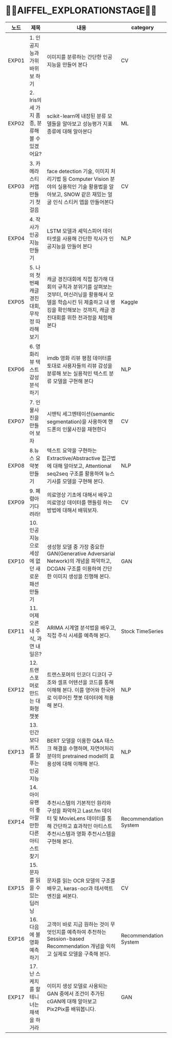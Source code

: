 # 🎠🎡AIFFEL_EXPLORATIONSTAGE🎠🎡


|노드|제목|내용|category|
|---|---|---|---|
|EXP01| 1. 인공지능과 가위바위보 하기 | 이미지를 분류하는 간단한 인공지능을 만들어 본다 | CV |
|EXP02| 2. Iris의 세 가지 품종, 분류해볼 수 있겠어요? | scikit-learn에 내장된 분류 모델들을 알아보고 성능평가 지표 종류에 대해 알아본다 | ML |
|EXP03| 3. 카메라 스티커앱 만들기 첫걸음 | face detection 기술, 이미지 처리기법 등 Computer Vision 분야의 실용적인 기술 활용법을 알아보고, SNOW 같은 재밌는 얼굴 인식 스티커 앱을 만들어본다 | CV |
|EXP04| 4. 작사가 인공지능 만들기 | LSTM 모델과 셰익스피어 데이터셋을 사용해 간단한 작사가 인공지능을 만들어 본다 | NLP |
|EXP05| 5. 나의 첫 번째 캐글 경진대회, 무작정 따라해보기 | 캐글 경진대회에 직접 참가해 대회의 규칙과 분위기를 살펴보는 것부터, 머신러닝을 활용해서 모델을 학습시킨 뒤 제출하고 내 랭킹을 확인해보는 것까지, 캐글 경진대회를 위한 전과정을 체험해 본다  | Kaggle |
|EXP06| 6. 영화리뷰 텍스트 감성분석하기 | imdb 영화 리뷰 평점 데이터를 토대로 사용자들의 리뷰 감성을 분류해 보는 실용적인 텍스트 분류 모델을 구현해 본다 | NLP | 
|EXP07| 7. 인물사진을 만들어 보자 | 시맨틱 세그멘테이션(semantic segmentation)을 사용하여 핸드폰의 인물사진을 재현한다 | CV |
|EXP08| 8.뉴스 요약봇 만들기 | 텍스트 요약을 구현하는 Extractive/Abstractive 접근법에 대해 알아보고, Attentional seq2seq 구조를 활용하여 뉴스 기사를 모델을 구현해 본다. | NLP |
|EXP09| 9. 폐렴아 기다려라! | 의료영상 기초에 대해서 배우고 의료영상 데이터를 핸들링 하는 방법에 대해서 배워보자. | CV |
|EXP10|10. 인공지능으로 세상에 없던 새로운 패션 만들기 |생성형 모델 중 가장 중요한 GAN(Generative Adversarial Network)의 개념을 파악하고, DCGAN 구조를 이용하여 간단한 이미지 생성을 진행해 본다. | GAN |
|EXP11| 11. 어제 오른 내 주식, 과연 내일은?|ARIMA 시계열 분석법을 배우고, 직접 주식 시세를 예측해 본다. | Stock TimeSeries |
|EXP12| 12. 트랜스포머로 만드는 대화형 챗봇 | 트랜스포머의 인코더 디코더 구조와 셀프 어텐션을 코드를 통해 이해해 본다. 이를 영어와 한국어로 이루어진 챗봇 데이터에 적용해 본다. | NLP |
|EXP13| 13. 인간보다 퀴즈를 잘푸는 인공지능 | BERT 모델을 이용한 Q&A 태스크 해결을 수행하며, 자연어처리 분야의 pretrained model의 효용성에 대해 이해해 본다. | NLP |
|EXP14| 14. 아이유팬이 좋아할 만한 다른 아티스트 찾기 | 추천시스템의 기본적인 원리와 구성을 파악하고 Last.fm 데이터 및 MovieLens 데이터를 통해 간단하고 효과적인 아티스트 추천시스템과 영화 추천시스템을 구현해 본다. | Recommendation System | 
|EXP15| 15. 문자를 읽을 수 있는 딥러닝 | 문자를 읽는 OCR 모델의 구조를 배우고, keras-ocr과 테서랙트 엔진을 써본다. | CV |
|EXP16| 16. 다음에 볼 영화 예측하기 | 고객이 바로 지금 원하는 것이 무엇인지를 예측하여 추천하는 Session-based Recommendation 개념을 익히고 실제로 모델을 구축해 본다. | Recommendation System | 
|EXP17| 17. 난 스케치를 할 테니 너는 채색을 하거라 | 이미지 생성 모델로 사용되는 GAN 중에서 조건이 추가된 cGAN에 대해 알아보고 Pix2Pix를 배워봅니다. | GAN | 
